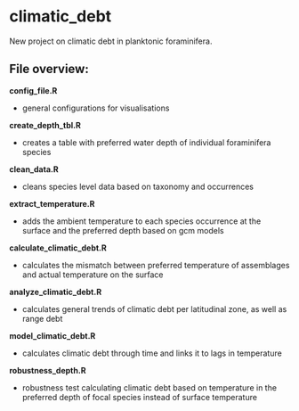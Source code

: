 # climatic_debt

New project on climatic debt in planktonic foraminifera.

## File overview:

**config_file.R**
- general configurations for visualisations

**create_depth_tbl.R**
- creates a table with preferred water depth of individual foraminifera species

**clean_data.R**
- cleans species level data based on taxonomy and occurrences  
  
**extract_temperature.R**
- adds the ambient temperature to each species occurrence at the surface and the preferred depth based on gcm models  
  
**calculate_climatic_debt.R**
- calculates the mismatch between preferred temperature of assemblages and actual temperature on the surface  
  
**analyze_climatic_debt.R**
- calculates general trends of climatic debt per latitudinal zone, as well as range debt  
  
**model_climatic_debt.R**
- calculates climatic debt through time and links it to lags in temperature  
  
**robustness_depth.R**
- robustness test calculating climatic debt based on temperature in the preferred depth of focal species instead of surface temperature  
  